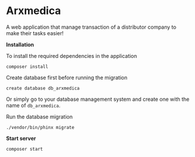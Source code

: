 # Arxmedica
A web application that manage transaction of a distributor company to make their tasks easier!

**Installation**

To install the required dependencies in the application


`composer install`


Create database first before running the migration


`create database db_arxmedica`


Or simply go to your database management system and create one with the name of `db_arxmedica`.


Run the database migration

`./vendor/bin/phinx migrate`



**Start server**

`composer start`
